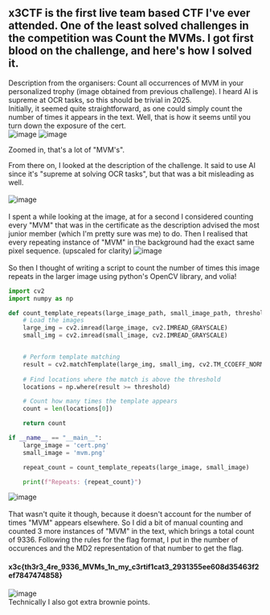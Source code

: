 ## x3CTF is the first live team based CTF I've ever attended. One of the least solved challenges in the competition was Count the MVMs. I got first blood on the challenge, and here's how I solved it. 

Description from the organisers: 
Count all occurrences of MVM in your personalized trophy (image obtained from previous challenge). I heard AI is supreme at OCR tasks, so this should be trivial in 2025. 
<br>Initially, it seemed quite straightforward, as one could simply count the number of times it appears in the text. Well, that is how it seems until you turn down the exposure of the cert.</br>
![image](https://github.com/user-attachments/assets/787bc402-dad1-4429-adeb-c44295eb8268)
![image](https://github.com/user-attachments/assets/ec026b84-9c5a-449e-8dac-92b376e42bf6)
<p>Zoomed in, that's a lot of "MVM's".</p>


From there on, I looked at the description of the challenge. It said to use AI since it's "supreme at solving OCR tasks", but that was a bit misleading as well.
<br></br>
![image](https://github.com/user-attachments/assets/a9a990e9-8c77-47b5-937c-245753a36ba0)
<br></br>
I spent a while looking at the image, at for a second I considered counting every "MVM" that was in the certificate as the description advised the most junior member (which I'm pretty sure was me) to do. Then I realised that every repeating instance of "MVM" in the background had the exact same pixel sequence.
(upscaled for clarity)
![image](https://github.com/user-attachments/assets/c3117d16-c41c-43b6-8a60-57b23324490f)
<br></br>
So then I thought of writing a script to count the number of times this image repeats in the larger image using python's OpenCV library, and volia!
```python
import cv2
import numpy as np

def count_template_repeats(large_image_path, small_image_path, threshold=0.9):
    # Load the images
    large_img = cv2.imread(large_image, cv2.IMREAD_GRAYSCALE)
    small_img = cv2.imread(small_image, cv2.IMREAD_GRAYSCALE)


    # Perform template matching
    result = cv2.matchTemplate(large_img, small_img, cv2.TM_CCOEFF_NORMED)
    
    # Find locations where the match is above the threshold
    locations = np.where(result >= threshold)

    # Count how many times the template appears
    count = len(locations[0])

    return count

if __name__ == "__main__":
    large_image = 'cert.png'
    small_image = 'mvm.png'

    repeat_count = count_template_repeats(large_image, small_image)

    print(f"Repeats: {repeat_count}")
```
![image](https://github.com/user-attachments/assets/03db71f0-5fbc-4e4e-b224-f0d8de4c7dcb)
<br></br>That wasn't quite it though, because it doesn't account for the number of times "MVM" appears elsewhere. So I did a bit of manual counting and counted 3 more instances of "MVM" in the text, which brings a total count of 9336.
Following the rules for the flag format, I put in the number of occurences and the MD2 representation of that number to get the flag.
#### x3c{th3r3_4re_9336_MVMs_1n_my_c3rtif1cat3_2931355ee608d35463f2ef7847474858}
![image](https://github.com/user-attachments/assets/57a08047-4f4d-4c55-be66-fdad12909bef)
<br>Technically I also got extra brownie points.</br>
